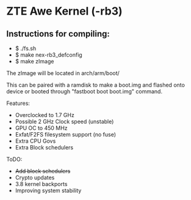 ZTE Awe Kernel (-rb3)
=======================

Instructions for compiling:
----------------------------------------------
* $ ./fs.sh
* $ make nex-rb3_defconfig
* $ make zImage

The zImage will be located in arch/arm/boot/

This can be paired with a ramdisk to make a boot.img and flashed onto device or booted through "fastboot boot boot.img" command.

Features:

* Overclocked to 1.7 GHz
* Possible 2 GHz Clock speed (unstable)
* GPU OC to 450 MHz
* Exfat/F2FS filesystem support (no fuse)
* Extra CPU Govs
* Extra Block schedulers

ToDO:

* ~~Add block schedulers~~
* Crypto updates
* 3.8 kernel backports
* Improving system stability

